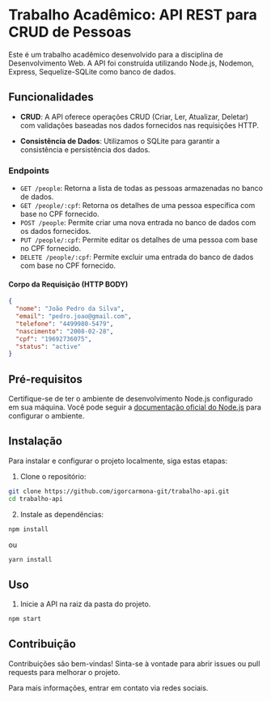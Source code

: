 # Trabalho Acadêmico: API REST para CRUD de Pessoas

Este é um trabalho acadêmico desenvolvido para a disciplina de Desenvolvimento Web. A API foi construída utilizando Node.js, Nodemon, Express, Sequelize-SQLite como banco de dados.

## Funcionalidades

- **CRUD**: A API oferece operações CRUD (Criar, Ler, Atualizar, Deletar) com validações baseadas nos dados fornecidos nas requisições HTTP.
  
- **Consistência de Dados**: Utilizamos o SQLite para garantir a consistência e persistência dos dados.

### Endpoints

- `GET /people`: Retorna a lista de todas as pessoas armazenadas no banco de dados.
- `GET /people/:cpf`: Retorna os detalhes de uma pessoa específica com base no CPF fornecido.
- `POST /people`: Permite criar uma nova entrada no banco de dados com os dados fornecidos.
- `PUT /people/:cpf`: Permite editar os detalhes de uma pessoa com base no CPF fornecido.
- `DELETE /people/:cpf`: Permite excluir uma entrada do banco de dados com base no CPF fornecido.

#### Corpo da Requisição (HTTP BODY)

```json
{
  "nome": "João Pedro da Silva",
  "email": "pedro.joao@gmail.com",
  "telefone": "4499980-5479",
  "nascimento": "2008-02-28",
  "cpf": "19692736075",
  "status": "active"
}
```

## Pré-requisitos

Certifique-se de ter o ambiente de desenvolvimento Node.js configurado em sua máquina. Você pode seguir a [documentação oficial do Node.js](https://nodejs.org/en) para configurar o ambiente.

## Instalação

Para instalar e configurar o projeto localmente, siga estas etapas:

1. Clone o repositório:

```bash
git clone https://github.com/igorcarmona-git/trabalho-api.git
cd trabalho-api
```

2. Instale as dependências:
   
```bash
npm install
```
ou 
```bash
yarn install
```

## Uso
1. Inicie a API na raiz da pasta do projeto.

```bash
npm start
```

## Contribuição
Contribuições são bem-vindas! Sinta-se à vontade para abrir issues ou pull requests para melhorar o projeto.

Para mais informações, entrar em contato via redes sociais.
